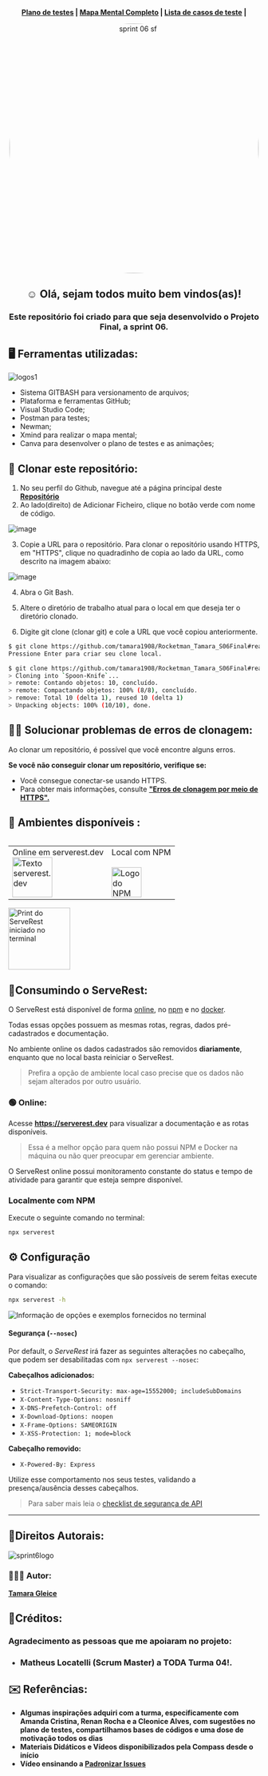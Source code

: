  <p align="center">
 <b>
   <a href="https://www.canva.com/design/DAFG4psALec/aor6IQ209bu4kQg7rgEqoQ/view?utm_content=DAFG4psALec&utm_campaign=designshare&utm_medium=link&utm_source=homepage_design_menu">Plano de testes</a> |
   <a href="https://www.canva.com/design/DAFLI2vUmDc/-OVp_0-yoz1fB1t8xG-vtg/view?utm_content=DAFLI2vUmDc&utm_campaign=designshare&utm_medium=link&utm_source=homepage_design_menu">Mapa Mental Completo</a> |
   <a href="https://www.canva.com/design/DAFK6q65orM/s4MEUz1kCaDvcJu4V38ZUw/view?utm_content=DAFK6q65orM&utm_campaign=designshare&utm_medium=link&utm_source=homepage_design_menu">Lista de casos de teste</a> |
 </b>
</p> 


<div align="center"> 
  <img align="center" alt="sprint 06 sf" height="500" style="border-radius:500px;" src="https://user-images.githubusercontent.com/102266911/187699538-be961390-0ae5-46b0-985d-376893926e50.png">  
 </div>
    
<b><h2 align="center">☺️ Olá, sejam todos muito bem vindos(as)!</h2></b>

<b><h3 align="center">Este repositório foi criado para que seja desenvolvido o Projeto Final, a sprint 06.</h2></b>

<b><h2 align="left">🖥️ Ferramentas utilizadas:</h2></b>
![logos1](https://user-images.githubusercontent.com/102266911/187693409-e5ce6ad8-e206-4f70-8a8d-4d97e0eb1131.png)
 * Sistema GITBASH para versionamento de arquivos;
 * Plataforma e ferramentas GitHub;
 * Visual Studio Code;
 * Postman para testes;
 * Newman;
 * Xmind para realizar o mapa mental;
 * Canva para desenvolver o plano de testes e as animações;
 
<b><h2 align="left">🔗 Clonar este repositório:</h2></b>
1. No seu perfil do Github, navegue até a página principal deste <b> <a href="https://github.com/tamara1908/Rocketman_Tamara_S06Final">Repositório</a>  </b>
2. Ao lado(direito) de Adicionar Ficheiro, clique no botão verde com nome de código.

![image](https://user-images.githubusercontent.com/102266911/188284699-4fc48d45-282d-4f37-8d2d-464626a726fb.png)

3. Copie a URL para o repositório.
Para clonar o repositório usando HTTPS, em "HTTPS", clique no quadradinho de copia ao lado da URL, como descrito na imagem abaixo:

 ![image](https://user-images.githubusercontent.com/102266911/188284806-371bac2c-4d55-414a-88fe-c1a6ac6275ce.png)

4. Abra o Git Bash.

5. Altere o diretório de trabalho atual para o local em que deseja ter o diretório clonado.

6. Digite git clone (clonar git) e cole a URL que você copiou anteriormente.
```sh
$ git clone https://github.com/tamara1908/Rocketman_Tamara_S06Final#readme
Pressione Enter para criar seu clone local.
```
```sh
$ git clone https://github.com/tamara1908/Rocketman_Tamara_S06Final#readme
> Cloning into `Spoon-Knife`...
> remote: Contando objetos: 10, concluído.
> remote: Compactando objetos: 100% (8/8), concluído.
> remove: Total 10 (delta 1), reused 10 (delta 1)
> Unpacking objects: 100% (10/10), done.
```

<b><h2 align="left">😵‍💫 Solucionar problemas de erros de clonagem:</h2></b>
Ao clonar um repositório, é possível que você encontre alguns erros.

**Se você não conseguir clonar um repositório, verifique se:**
* Você consegue conectar-se usando HTTPS. 
* Para obter mais informações, consulte <b> <a href="https://docs.github.com/pt/repositories/creating-and-managing-repositories/troubleshooting-cloning-errors">"Erros de clonagem por meio de HTTPS".</a>  </b>
 
 
 <b><h2 align="left">🌵 Ambientes disponíveis :</h2></b>

<table align="left">
  <tr>
    <td align="left">Online em serverest.dev<br/><a href="#online"><img alt="Texto serverest.dev" src="https://user-images.githubusercontent.com/29241659/97096352-49b1b380-1641-11eb-9b0a-5bb72e1b3882.png" height="80"></a></td>
    <td align="left">Local com NPM<br/><br/><a href="#localmente-com-npm"><img alt="Logo do NPM" src="https://user-images.githubusercontent.com/29241659/97096283-4bc74280-1640-11eb-920a-1c145b0c39d4.png" height="60"></a></td>
  </tr>
</table>

<p align="left">
 <img alt="Print do ServeRest iniciado no terminal" src="https://user-images.githubusercontent.com/29241659/97097145-fa24b500-164b-11eb-9a1f-f9cae275ec98.png" height="124">
</p>

## 📄Consumindo o ServeRest:

O ServeRest está disponível de forma [online](https://serverest.dev), no [npm](https://www.npmjs.com/package/serverest) e no [docker](https://hub.docker.com/r/paulogoncalvesbh/serverest/).

Todas essas opções possuem as mesmas rotas, regras, dados pré-cadastrados e documentação.

No ambiente online os dados cadastrados são removidos **diariamente**, enquanto que no local basta reiniciar o ServeRest.

> Prefira a opção de ambiente local caso precise que os dados não sejam alterados por outro usuário.

### 🟢 Online:

Acesse **<https://serverest.dev>** para visualizar a documentação e as rotas disponíveis.

> Essa é a melhor opção para quem não possui NPM e Docker na máquina ou não quer preocupar em gerenciar ambiente.

O ServeRest online possui monitoramento constante do status e tempo de atividade para garantir que esteja sempre disponível.
### Localmente com NPM

Execute o seguinte comando no terminal:

```sh
npx serverest
```

## ⚙️ Configuração

Para visualizar as configurações que são possíveis de serem feitas execute o comando:

```sh
npx serverest -h
```

![Informação de opções e exemplos fornecidos no terminal](https://user-images.githubusercontent.com/29241659/84348644-d45eae00-ab8b-11ea-89a4-d8cda3b32b74.png)

#### Segurança (`--nosec`)

Por default, o _ServeRest_ irá fazer as seguintes alterações no cabeçalho, que podem ser desabilitadas com `npx serverest --nosec`:

**Cabeçalhos adicionados:**
- `Strict-Transport-Security: max-age=15552000; includeSubDomains`
- `X-Content-Type-Options: nosniff`
- `X-DNS-Prefetch-Control: off`
- `X-Download-Options: noopen`
- `X-Frame-Options: SAMEORIGIN`
- `X-XSS-Protection: 1; mode=block`

**Cabeçalho removido:**
- `X-Powered-By: Express`

Utilize esse comportamento nos seus testes, validando a presença/ausência desses cabeçalhos.

> Para saber mais leia o [checklist de segurança de API](https://github.com/shieldfy/API-Security-Checklist#api-security-checklist)

---

## 🎯Direitos Autorais: 
![sprint6logo](https://user-images.githubusercontent.com/102266911/187577955-e6493788-912f-4c67-89ad-7fb77b180867.png)

### 👩🏿‍💻 Autor: 

**<b><a href="https://github.com/tamara1908">Tamara Gleice</a></b>**

## 📌Créditos: 

### Agradecimento as pessoas que me apoiaram no projeto: 
* ### Matheus Locatelli (Scrum Master) a TODA Turma 04!.
   
## ✉️ Referências:
* **Algumas inspirações adquiri com a turma, especificamente com Amanda Cristina, Renan Rocha e a Cleonice Alves, com sugestões no plano de testes, compartilhamos bases de códigos e uma dose de motivação todos os dias**
* **Materiais Didáticos e Vídeos disponibilizados pela Compass desde o início**
* **Vídeo ensinando a <b><a href="https://www.youtube.com/watch?v=CMzOM2VyNLw">Padronizar Issues</a></b>**

